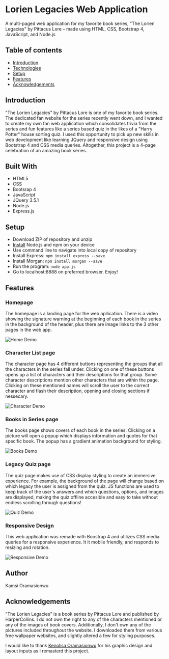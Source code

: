 # Lorien Legacies Web Application
A multi-paged web application for my favorite book series, "The Lorien Legacies" by Pittacus Lore – made using HTML, CSS, Bootstrap 4, JavaScript, and Node.js

## Table of contents
* [Introduction](#introduction)
* [Technologies](#built-with)
* [Setup](#setup)
* [Features](#features)
* [Acknowledgements](#acknowledgements)

## Introduction 
"The Lorien Legacies" by Pittacus Lore is one of my favorite book series. The dedicated fan website for the series recently went down, and I wanted to create my own fan web application which consolidates trivia from the series and fun features like a series based quiz in the likes of a "Harry Potter" house sorting quiz. I used this opportunity to pick up new skills in web development like learning JQuery and responsive design using Bootstrap 4 and CSS media queries. Altogether, this project is a 4-page celebration of an amazing book series.

## Built With
* HTML5
* CSS
* Bootsrap 4
* JavaScript
* JQuery 3.5.1
* Node.js
* Express.js

## Setup
* Download ZIP of repository and unzip 
* [Install](https://nodejs.org/en/download/) Node.js and npm on your device
* Use command line to navigate into local copy of repository
* Install Express: `npm install express --save`
* Install Morgan: `npm install morgan --save`
* Run the program: `node app.js`
* Go to localhost:8888 on preferred browser. Enjoy!

## Features
### Homepage
The homepage is a landing page for the web apllication. There is a video showing the signature warning at the beginning of each book in the series in the background of the header, plus there are image links to the 3 other pages in the web app.

![Home Demo](Demos/home.gif)

### Character List page
The character page has 4 different buttons representing the groups that all the characters in the series fall under. Clicking on one of these buttons opens up a list of characters and their descriptions for that group. Some character descriptions mention other characters that are within the page. Clicking on these mentioned names will scroll the user to the correct character and flash their description, opening and closing sections if nessecary.

![Character Demo](Demos/characters.gif)

### Books in Series page
The books page shows covers of each book in the series. Clicking on a picture will open a popup which displays information and quotes for that specific book. The popup has a gradient animation background for styling. 

![Books Demo](Demos/books.gif)

### Legacy Quiz page
The quiz page makes use of CSS display styling to create an immersive experience. For example, the background of the page will change based on which legacy the user is assigned from the quiz. JS functions are used to keep track of the user's answers and which questions, options, and images are displayed, making the quiz offline accesible and easy to take without endless scrolling through questions!

![Quiz Demo](Demos/quiz.gif)

### Responsive Design
This web application was remade with Boostrap 4 and utilizes CSS media queries for a responsive experience. It it mobile friendly, and responds to resizing and rotation.

![Responsive Demo](Demos/responsive.gif)

## Author
Kamsi Oramasionwu

## Acknowledgements
"The Lorien Legacies" is a book series by Pittacus Lore and published by HarperCollins. I do not own the right to any of the characters mentioned or any of the images of book covers. Additionally, I don't own any of the pictures included throughout the website. I downloaded them from various free wallpaper websites, and slightly altered a few for styling purposes.

I would like to thank [Kenolisa Oramasionwu](https://www.instagram.com/kenolisauce/?hl=en) for his graphic design and layout inputs as I remasterd this project.
